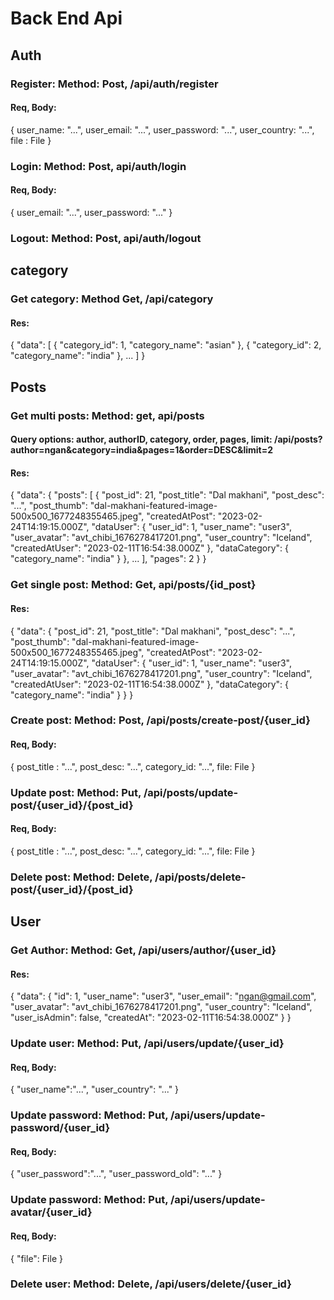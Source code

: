 # Back End Api
## Auth
### Register: Method: Post, /api/auth/register
#### Req, Body: 
{
user_name: "...", 
user_email: "...", 
user_password: "...",
user_country: "...",
file : File
}
### Login: Method: Post, api/auth/login
#### Req, Body: 
{
  user_email: "...",
  user_password: "..."
}
### Logout: Method: Post, api/auth/logout

## category
### Get category: Method Get, /api/category
#### Res:
{
    "data": [
        {
            "category_id": 1,
            "category_name": "asian"
        },
        {
            "category_id": 2,
            "category_name": "india"
        },
        ...
    ]
}

## Posts
### Get multi posts: Method: get, api/posts
#### Query options: author, authorID, category, order, pages, limit: /api/posts?author=ngan&category=india&pages=1&order=DESC&limit=2
#### Res:
{
 "data": {
        "posts": [
            {
                "post_id": 21,
                "post_title": "Dal makhani",
                "post_desc": "...",
                "post_thumb": "dal-makhani-featured-image-500x500_1677248355465.jpeg",
                "createdAtPost": "2023-02-24T14:19:15.000Z",
                "dataUser": {
                    "user_id": 1,
                    "user_name": "user3",
                    "user_avatar": "avt_chibi_1676278417201.png",
                    "user_country": "Iceland",
                    "createdAtUser": "2023-02-11T16:54:38.000Z"
                },
                "dataCategory": {
                    "category_name": "india"
                }
            },
            ...
        ],
        "pages": 2
    }
}
### Get single post: Method: Get, api/posts/{id_post}
#### Res:
{
    "data": {
        "post_id": 21,
        "post_title": "Dal makhani",
        "post_desc": "...",
        "post_thumb": "dal-makhani-featured-image-500x500_1677248355465.jpeg",
        "createdAtPost": "2023-02-24T14:19:15.000Z",
        "dataUser": {
            "user_id": 1,
            "user_name": "user3",
            "user_avatar": "avt_chibi_1676278417201.png",
            "user_country": "Iceland",
            "createdAtUser": "2023-02-11T16:54:38.000Z"
        },
        "dataCategory": {
            "category_name": "india"
        }
    }
}
### Create post: Method: Post, /api/posts/create-post/{user_id}
#### Req, Body:
{
    post_title : "...",
    post_desc: "...",
    category_id: "...",
    file: File
}
### Update post: Method: Put, /api/posts/update-post/{user_id}/{post_id}
#### Req, Body:
{
    post_title : "...",
    post_desc: "...",
    category_id: "...",
    file: File
}
### Delete post: Method: Delete, /api/posts/delete-post/{user_id}/{post_id}

## User
### Get Author: Method: Get, /api/users/author/{user_id}
#### Res:
{
    "data": {
        "id": 1,
        "user_name": "user3",
        "user_email": "ngan@gmail.com",
        "user_avatar": "avt_chibi_1676278417201.png",
        "user_country": "Iceland",
        "user_isAdmin": false,
        "createdAt": "2023-02-11T16:54:38.000Z"
    }
}
### Update user: Method: Put, /api/users/update/{user_id}
#### Req, Body:
{
    "user_name":"...",
    "user_country": "..."
}
### Update password: Method: Put, /api/users/update-password/{user_id}
#### Req, Body:
{
    "user_password":"...",
    "user_password_old": "..."
}
### Update password: Method: Put, /api/users/update-avatar/{user_id}
#### Req, Body:
{
    "file": File
}
### Delete user: Method: Delete, /api/users/delete/{user_id}
